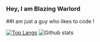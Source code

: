 ### Hey, I am Blazing Warlord

##I am just a guy who likes to code !

<!--
**BlazingWarlord/BlazingWarlord** is a ✨ _special_ ✨ repository because its `README.md` (this file) appears on your GitHub profile.

Here are some ideas to get you started:

- 🔭 I’m currently working on ...
- 🌱 I’m currently learning ...
- 👯 I’m looking to collaborate on ...
- 🤔 I’m looking for help with ...
- 💬 Ask me about ...
- 📫 How to reach me: ...
- 😄 Pronouns: ...
- ⚡ Fun fact: ...
-->
[![Top Langs](https://github-readme-stats-git-masterrstaa-rickstaa.vercel.app/api/top-langs/?username=BlazingWarlord&theme=dracula)](https://github.com/BlazingWarlord/github-readme-stats) ![Github stats](https://github-readme-stats.vercel.app/api?username=BlazingWarlord&theme=dracula)
